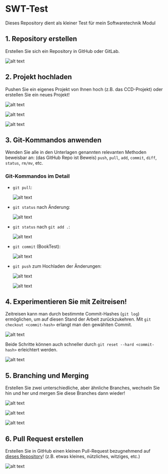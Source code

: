 # SWT-Test

Dieses Repository dient als kleiner Test für mein Softwaretechnik Modul

## 1. Repository erstellen

Erstellen Sie sich ein Repository in GitHub oder GitLab.

![alt text](Screenshots/Bild1.png)

## 2. Projekt hochladen

Pushen Sie ein eigenes Projekt von Ihnen hoch (z.B. das CCD-Projekt) oder erstellen Sie ein neues Projekt!

![alt text](Screenshots/Bild2.png)

![alt text](Screenshots/Bild3.png)

![alt text](Screenshots/Bild4.png)

## 3. Git-Kommandos anwenden

Wenden Sie alle in den Unterlagen genannten relevanten Methoden beweisbar an: (das GitHub Repo ist Beweis) `push`, `pull`, `add`, `commit`, `diff`, `status`, `rm/mv`, etc.

### Git-Kommandos im Detail

- `git pull`:
  
  ![alt text](Screenshots/Bild5.png)

- `git status` nach Änderung:
  
  ![alt text](Screenshots/Bild6.png)

- `git status` nach `git add .`:

  ![alt text](Screenshots/Bild7.png)

- `git commit` (BookTest):

  ![alt text](Screenshots/Bild8.png)

- `git push` zum Hochladen der Änderungen:

  ![alt text](Screenshots/Bild9.png)

  ![alt text](Screenshots/Bild10.png)

## 4. Experimentieren Sie mit Zeitreisen!

Zeitreisen kann man durch bestimmte Commit-Hashes (`git log`) ermöglichen, um auf diesen Stand der Arbeit zurückzukehren. Mit `git checkout <commit-hash>` erlangt man den gewählten Commit.

![alt text](Screenshots/Bild11.png)

Beide Schritte können auch schneller durch `git reset --hard <commit-hash>` erleichtert werden.


![alt text](Screenshots/Bild12.png)

## 5. Branching und Merging

Erstellen Sie zwei unterschiedliche, aber ähnliche Branches, wechseln Sie hin und her und mergen Sie diese Branches dann wieder!

![alt text](Screenshots/Bild13.png)

![alt text](Screenshots/Bild14.png)

![alt text](Screenshots/Bild15.png)

## 6. Pull Request erstellen

Erstellen Sie in GitHub einen kleinen Pull-Request bezugnehmend auf [dieses Repository](https://github.com/edlich/education)! (z.B. etwas kleines, nützliches, witziges, etc.)

![alt text](Screenshots/Bild16.png)